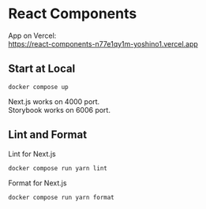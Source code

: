 # React Components

App on Vercel:  
https://react-components-n77e1qy1m-yoshino1.vercel.app

## Start at Local

```
docker compose up
```

Next.js works on 4000 port.  
Storybook works on 6006 port.

## Lint and Format

Lint for Next.js

```
docker compose run yarn lint
```

Format for Next.js

```
docker compose run yarn format
```
